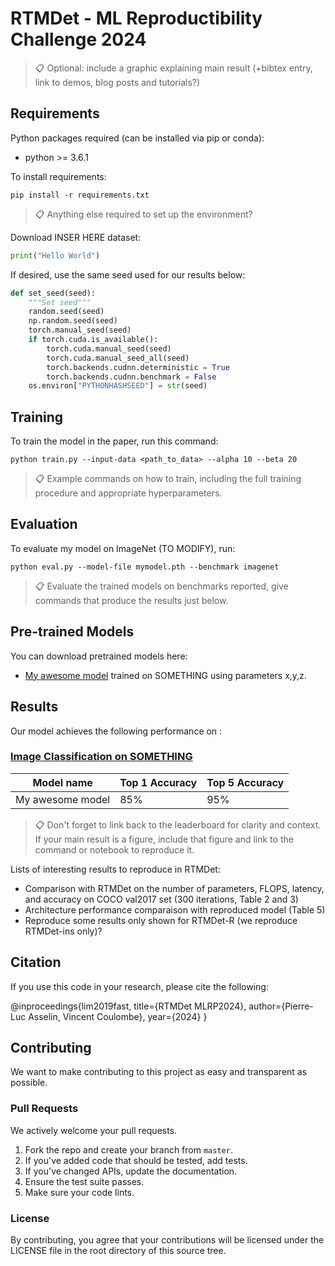 # RTMDet - ML Reproductibility Challenge 2024

>📋  Optional: include a graphic explaining main result (+bibtex entry, link to demos, blog posts and tutorials?)

## Requirements

Python packages required (can be installed via pip or conda):

- python >= 3.6.1

To install requirements:

```setup
pip install -r requirements.txt
```

>📋  Anything else required to set up the environment?

Download INSER HERE dataset:

```python
print("Hello World")
```

If desired, use the same seed used for our results below:

```python
def set_seed(seed):
    """Set seed"""
    random.seed(seed)
    np.random.seed(seed)
    torch.manual_seed(seed)
    if torch.cuda.is_available():
        torch.cuda.manual_seed(seed)
        torch.cuda.manual_seed_all(seed)
        torch.backends.cudnn.deterministic = True
        torch.backends.cudnn.benchmark = False
    os.environ["PYTHONHASHSEED"] = str(seed)
```

## Training

To train the model in the paper, run this command:

```train
python train.py --input-data <path_to_data> --alpha 10 --beta 20
```

>📋  Example commands on how to train, including the full training procedure and appropriate hyperparameters.

## Evaluation

To evaluate my model on ImageNet (TO MODIFY), run:

```eval
python eval.py --model-file mymodel.pth --benchmark imagenet
```

>📋  Evaluate the trained models on benchmarks reported, give commands that produce the results just below.

## Pre-trained Models

You can download pretrained models here:

- [My awesome model](https://drive.google.com/mymodel.pth) trained on SOMETHING using parameters x,y,z. 

## Results

Our model achieves the following performance on :

### [Image Classification on SOMETHING](https://paperswithcode.com/sota/image-classification-on-imagenet)

| Model name         | Top 1 Accuracy  | Top 5 Accuracy |
| ------------------ |---------------- | -------------- |
| My awesome model   |     85%         |      95%       |

>📋  Don't forget to link back to the leaderboard for clarity and context. If your main result is a figure, include that figure and link to the command or notebook to reproduce it. 

Lists of interesting results to reproduce in RTMDet:

- Comparison with RTMDet on the number of parameters, FLOPS, latency, and accuracy on COCO
val2017 set (300 iterations, Table 2 and 3)
- Architecture performance comparaison with reproduced model (Table 5)
- Reproduce some results only shown for RTMDet-R (we reproduce RTMDet-ins only)?

## Citation

If you use this code in your research, please cite the following:

@inproceedings{lim2019fast,
  title={RTMDet MLRP2024},
  author={Pierre-Luc Asselin, Vincent Coulombe},
  year={2024}
}

## Contributing

We want to make contributing to this project as easy and transparent as
possible.

### Pull Requests
We actively welcome your pull requests.

1. Fork the repo and create your branch from `master`.
2. If you've added code that should be tested, add tests.
3. If you've changed APIs, update the documentation.
4. Ensure the test suite passes.
5. Make sure your code lints.

### License
By contributing, you agree that your contributions will be licensed
under the LICENSE file in the root directory of this source tree.
